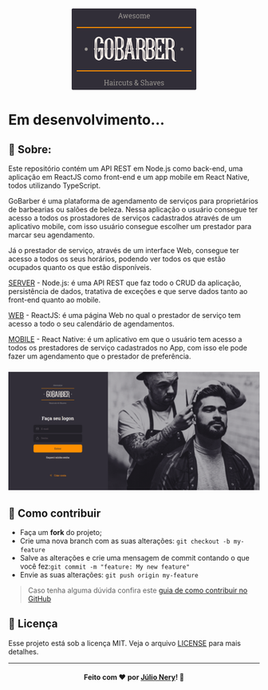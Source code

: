 <h3 align="center">
    <img alt="Logo" title="#logo" width="250px" src="https://raw.githubusercontent.com/julionery/docs/12512ed22b35576b0e8e5b8d409f89fa3a50b7d8/GoBarber/logo.svg">
</h3>

# Em desenvolvimento...

## :page_with_curl: Sobre:

Este repositório contém um API REST em Node.js como back-end, uma aplicação em ReactJS como front-end e um app mobile em React Native, todos utilizando TypeScript.

GoBarber é uma plataforma de agendamento de serviços para proprietários de barbearias ou salões de beleza. Nessa aplicação o usuário consegue ter acesso a todos os prostadores de serviços cadastrados através de um aplicativo mobile, com isso usuário consegue escolher um prestador para marcar seu agendamento.

Já o prestador de serviço, através de um interface Web, consegue ter acesso a todos os seus horários, podendo ver todos os que estão ocupados quanto os que estão disponíveis.

[SERVER](https://github.com/julionery/gobarber-node-react-reactnative/tree/master/server) - Node.js: é uma API REST que faz todo o CRUD da aplicação, persistência de dados, tratativa de exceções e que serve dados tanto ao front-end quanto ao mobile.

[WEB](https://github.com/julionery/gobarber-node-react-reactnative/tree/master/web) - ReactJS: é uma página Web no qual o prestador de serviço tem acesso a todo o seu calendário de agendamentos.

[MOBILE](https://github.com/julionery/gobarber-node-react-reactnative/tree/master/mobile) - React Native: é um aplicativo em que o usuário tem acesso a todos os prestadores de serviço cadastrados no App, com isso ele pode fazer um agendamento que o prestador de preferência.

<h3 align="center">
    <img alt="Web" title="Web" src="https://github.com/julionery/docs/blob/master/GoBarber/gobarber-signup.gif?raw=true">
</h3>  

<i id="contribuir"></i>

## :link: Como contribuir

- Faça um **fork** do projeto;
- Crie uma nova branch com as suas alterações: `git checkout -b my-feature`
- Salve as alterações e crie uma mensagem de commit contando o que você fez:`git commit -m "feature: My new feature"`
- Envie as suas alterações: `git push origin my-feature`

> Caso tenha alguma dúvida confira este [guia de como contribuir no GitHub](https://github.com/firstcontributions/first-contributions)

## :memo: Licença
Esse projeto está sob a licença MIT. Veja o arquivo [LICENSE](LICENSE) para mais detalhes.


---

<h4 align="center">
    Feito com ❤ por <a href="https://www.linkedin.com/in/julio-nery/" target="_blank">Júlio Nery</a>!
    <g-emoji class="g-emoji" alias="wave" fallback-src="https://github.githubassets.com/images/icons/emoji/unicode/1f44b.png">👋</g-emoji>
</h4>
